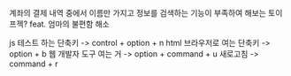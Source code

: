 계좌의 결제 내역 중에서 이름만 가지고 정보를 검색하는 기능이 부족하여 해보는 토이프젝?
feat. 엄마의 불편함 해소

js 테스트 하는 단축키 -> control + option + n
html 브라우저로 여는 단축키 -> option + b
웹 개발자 도구 여는 거 -> option + command + u
새로고침 -> command + r
